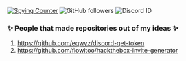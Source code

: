 [![Spying Counter](https://badges.pufler.dev/visits/Owersite/Owersite?style=for-the-badge&color=e74c3c&logo=github&label=Spying+Counter)](https://github.com/owersite)
![GitHub followers](https://img.shields.io/github/followers/owersite?style=for-the-badge)
![Discord ID](https://img.shields.io/badge/Discord-Owersite%237777-blue?style=for-the-badge)


### ✨ People that made repositories out of my ideas ✨
1. https://github.com/eqwyz/discord-get-token
2. https://github.com/flowitoo/hackthebox-invite-generator






<!--
[![Updated](https://badges.pufler.dev/updated/Owersite/Owersite?style=for-the-badge&color=f0f6f9&logo=github&label=Profile+Updated)](https://github.com/Owersite)
--!>
